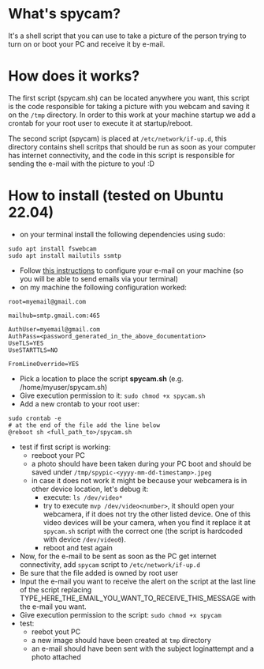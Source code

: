 # What's spycam?
It's a shell script that you can use to take a picture of the person trying to turn on or boot your PC and receive it by e-mail.

# How does it works?
The first script (spycam.sh) can be located anywhere you want, this script is the code responsible for taking a picture with you webcam and saving it on the ```/tmp``` directory.
In order to this work at your machine startup we add a crontab for your root user to execute it at startup/reboot.

The second script (spycam) is placed at ```/etc/network/if-up.d```, this directory contains shell scritps that should be run as soon as your computer has internet connectivity, and the code in this script is responsible for sending the e-mail with the picture to you! :D

# How to install (tested on Ubuntu 22.04)

- on your terminal install the following dependencies using sudo:
```
sudo apt install fswebcam
sudo apt install mailutils ssmtp
```
- Follow [this instructions](https://learnubuntu.com/send-emails-from-server/) to configure your e-mail on your machine (so you will be able to send emails via your terminal)
- on my machine the following configuration worked:
```
root=myemail@gmail.com

mailhub=smtp.gmail.com:465

AuthUser=myemail@gmail.com
AuthPass=<password_generated_in_the_above_documentation>
UseTLS=YES
UseSTARTTLS=NO

FromLineOverride=YES
```
- Pick a location to place the script **spycam.sh** (e.g. /home/myuser/spycam.sh)
- Give execution permission to it: `sudo chmod +x spycam.sh`
- Add a new crontab to your root user:
```
sudo crontab -e
# at the end of the file add the line below
@reboot sh <full_path_to>/spycam.sh
```
- test if first script is working:
  - reeboot your PC
  - a photo should have been taken during your PC boot and should be saved under `/tmp/spypic-<yyyy-mm-dd-timestamp>.jpeg`
  - in case it does not work it might be because your webcamera is in other device location, let's debug it:
    - execute: `ls /dev/video*`
    - try to execute `mvp /dev/video<number>`, it should open your webcamera, if it does not try the other listed device. One of this video devices will be your camera, when you find it replace it at `spycam.sh` script with the correct one (the script is hardcoded with device `/dev/video0`).
    - reboot and test again
- Now, for the e-mail to be sent as soon as the PC get internet connectivity, add `spycam` script to `/etc/network/if-up.d`
- Be sure that the file added is owned by root user
- Input the e-mail you want to receive the alert on the script at the last line of the script replacing TYPE_HERE_THE_EMAIL_YOU_WANT_TO_RECEIVE_THIS_MESSAGE with the e-mail you want.
- Give execution permission to the script: `sudo chmod +x spycam`
- test:
  - reebot yout PC
  - a new image should have been created at `tmp` directory
  - an e-mail should have been sent with the subject loginattempt and a photo attached
